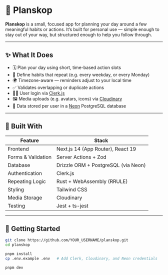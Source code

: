 # 🧭 Planskop

**Planskop** is a small, focused app for planning your day around a few meaningful habits or actions. It’s built for personal use — simple enough to stay out of your way, but structured enough to help you follow through.

---

## ✨ What It Does

- 🗓️ Plan your day using short, time-based action slots
- 🔁 Define habits that repeat (e.g. every weekday, or every Monday)
- 🌍 Timezone-aware — reminders adjust to your local time
- ✅ Validates overlapping or duplicate actions
- 🙋‍♀️ User login via [Clerk.js](https://clerk.dev)
- 🖼️ Media uploads (e.g. avatars, icons) via [Cloudinary](https://cloudinary.com/)
- 💾 Data stored per user in a [Neon](https://neon.tech/) PostgreSQL database

---

## 🧰 Built With

| Feature            | Stack                               |
| ------------------ | ----------------------------------- |
| Frontend           | Next.js 14 (App Router), React 19   |
| Forms & Validation | Server Actions + Zod                |
| Database           | Drizzle ORM + PostgreSQL (via Neon) |
| Authentication     | Clerk.js                            |
| Repeating Logic    | Rust + WebAssembly (RRULE)          |
| Styling            | Tailwind CSS                        |
| Media Storage      | Cloudinary                          |
| Testing            | Jest + ts-jest                      |

---

## 🧪 Getting Started

```bash
git clone https://github.com/YOUR_USERNAME/planskop.git
cd planskop

pnpm install
cp .env.example .env   # Add Clerk, Cloudinary, and Neon credentials

pnpm dev
```
